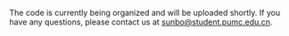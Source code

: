 The code is currently being organized and will be uploaded shortly. 
If you have any questions, please contact us at sunbo@student.pumc.edu.cn.
